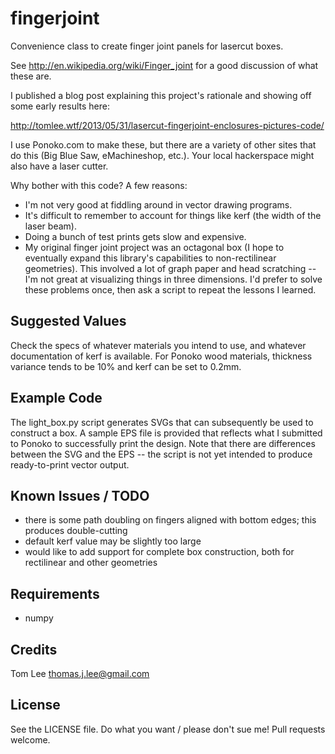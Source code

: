 fingerjoint
===========
Convenience class to create finger joint panels for lasercut boxes. 

See http://en.wikipedia.org/wiki/Finger_joint for a good discussion of what these are.

I published a blog post explaining this project's rationale and showing off some early results here:

http://tomlee.wtf/2013/05/31/lasercut-fingerjoint-enclosures-pictures-code/

I use Ponoko.com to make these, but there are a variety of other sites that do this (Big Blue Saw, eMachineshop, etc.). Your local hackerspace might also have a laser cutter.

Why bother with this code? A few reasons:

* I'm not very good at fiddling around in vector drawing programs.
* It's difficult to remember to account for things like kerf (the width of the laser beam).
* Doing a bunch of test prints gets slow and expensive.
* My original finger joint project was an octagonal box (I hope to eventually expand this library's capabilities to non-rectilinear geometries). This involved a lot of graph paper and head scratching -- I'm not great at visualizing things in three dimensions. I'd prefer to solve these problems once, then ask a script to repeat the lessons I learned.


Suggested Values
----------------
Check the specs of whatever materials you intend to use, and whatever documentation of kerf is available. For Ponoko wood materials, thickness variance tends to be 10% and kerf can be set to 0.2mm.


Example Code
------------
The light_box.py script generates SVGs that can subsequently be used to construct a box. A sample EPS file is provided that reflects what I submitted to Ponoko to successfully print the design. Note that there are differences between the SVG and the EPS -- the script is not yet intended to produce ready-to-print vector output.


Known Issues / TODO
-------------------
* there is some path doubling on fingers aligned with bottom edges; this produces double-cutting
* default kerf value may be slightly too large
* would like to add support for complete box construction, both for rectilinear and other geometries


Requirements
------------
* numpy


Credits
-------
Tom Lee <thomas.j.lee@gmail.com>


License
-------
See the LICENSE file. Do what you want / please don't sue me! Pull requests welcome.
